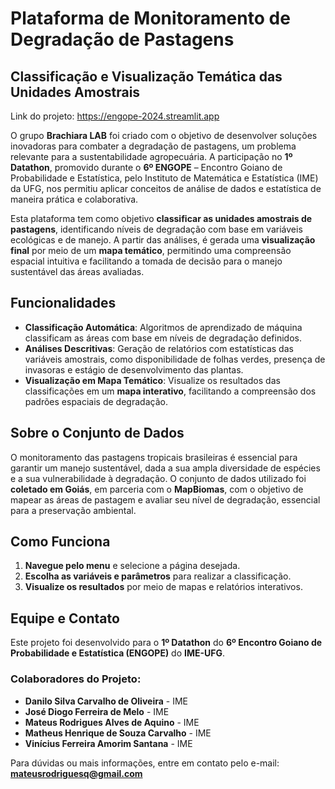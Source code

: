 # Plataforma de Monitoramento de Degradação de Pastagens

## Classificação e Visualização Temática das Unidades Amostrais

Link do projeto: https://engope-2024.streamlit.app

O grupo **Brachiara LAB** foi criado com o objetivo de desenvolver soluções inovadoras para combater a degradação de pastagens, um problema relevante para a sustentabilidade agropecuária. A participação no **1º Datathon**, promovido durante o **6º ENGOPE** – Encontro Goiano de Probabilidade e Estatística, pelo Instituto de Matemática e Estatística (IME) da UFG, nos permitiu aplicar conceitos de análise de dados e estatística de maneira prática e colaborativa.

Esta plataforma tem como objetivo **classificar as unidades amostrais de pastagens**, identificando níveis de degradação com base em variáveis ecológicas e de manejo. A partir das análises, é gerada uma **visualização final** por meio de um **mapa temático**, permitindo uma compreensão espacial intuitiva e facilitando a tomada de decisão para o manejo sustentável das áreas avaliadas.

## Funcionalidades

- **Classificação Automática**: Algoritmos de aprendizado de máquina classificam as áreas com base em níveis de degradação definidos.
- **Análises Descritivas**: Geração de relatórios com estatísticas das variáveis amostrais, como disponibilidade de folhas verdes, presença de invasoras e estágio de desenvolvimento das plantas.
- **Visualização em Mapa Temático**: Visualize os resultados das classificações em um **mapa interativo**, facilitando a compreensão dos padrões espaciais de degradação.

## Sobre o Conjunto de Dados

O monitoramento das pastagens tropicais brasileiras é essencial para garantir um manejo sustentável, dada a sua ampla diversidade de espécies e a sua vulnerabilidade à degradação. O conjunto de dados utilizado foi **coletado em Goiás**, em parceria com o **MapBiomas**, com o objetivo de mapear as áreas de pastagem e avaliar seu nível de degradação, essencial para a preservação ambiental.

## Como Funciona

1. **Navegue pelo menu** e selecione a página desejada.
2. **Escolha as variáveis e parâmetros** para realizar a classificação.
3. **Visualize os resultados** por meio de mapas e relatórios interativos.

## Equipe e Contato

Este projeto foi desenvolvido para o **1º Datathon** do **6º Encontro Goiano de Probabilidade e Estatística (ENGOPE)** do **IME-UFG**.

### Colaboradores do Projeto:
- **Danilo Silva Carvalho de Oliveira** - IME
- **José Diogo Ferreira de Melo** - IME
- **Mateus Rodrigues Alves de Aquino** - IME
- **Matheus Henrique de Souza Carvalho** - IME
- **Vinícius Ferreira Amorim Santana** - IME

Para dúvidas ou mais informações, entre em contato pelo e-mail: **mateusrodriguesq@gmail.com**

